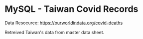 # MySQL - Taiwan Covid Records
Data Resocurce: https://ourworldindata.org/covid-deaths

Retreived Taiwan's data from master data sheet.
